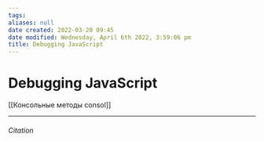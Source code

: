 ```yaml
---
tags: 
aliases: null
date created: 2022-03-20 09:45
date modified: Wednesday, April 6th 2022, 3:59:06 pm
title: Debugging JavaScript
---
```


# Debugging JavaScript

[[Консольные методы consol]]

---

###### Citation
